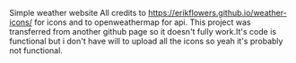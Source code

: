 Simple weather website
All credits to https://erikflowers.github.io/weather-icons/ for icons and to openweathermap for api.
This project was transferred from another github page so it doesn't fully work.It's code is functional but i don't have will to upload all the icons so yeah it's probably not functional.
